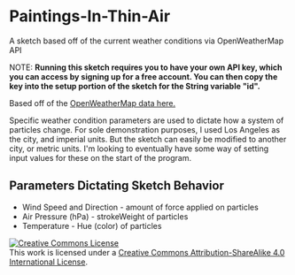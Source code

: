 # Paintings-In-Thin-Air
A sketch based off of the current weather conditions via OpenWeatherMap API

<p>NOTE: <strong>Running this sketch requires you to have your own API key, which you can access by signing up for a free account. You can then copy the key into the setup portion of the sketch for the String variable "id".</strong></p>
<p>Based off of the <a href="https://openweathermap.org/current#data">OpenWeatherMap data here.</a></p>
<p>Specific weather condition parameters are used to dictate how a system of particles change. For sole demonstration purposes, I used Los Angeles as the city, and imperial units. But the sketch can easily be modified to another city, or metric units. I'm looking to eventually have some way of setting input values for these on the start of the program.</p>
<h2>Parameters Dictating Sketch Behavior</h2>
<ul>
  <li>Wind Speed and Direction - amount of force applied on particles</li>
  <li>Air Pressure (hPa) - strokeWeight of particles</li>
  <li>Temperature - Hue (color) of particles</li>
</ul>

<a rel="license" href="http://creativecommons.org/licenses/by-sa/4.0/"><img alt="Creative Commons License" style="border-width:0" src="https://i.creativecommons.org/l/by-sa/4.0/88x31.png" /></a><br />This work is licensed under a <a rel="license" href="http://creativecommons.org/licenses/by-sa/4.0/">Creative Commons Attribution-ShareAlike 4.0 International License</a>.
